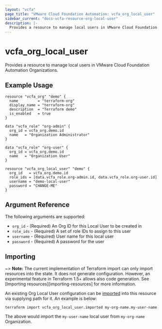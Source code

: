 ```yaml
---
layout: "vcfa"
page_title: "VMware Cloud Foundation Automation: vcfa_org_local_user"
sidebar_current: "docs-vcfa-resource-org-local-user"
description: |-
  Provides a resource to manage local users in VMware Cloud Foundation Automation Organizations.
---
```


# vcfa\_org\_local\_user

Provides a resource to manage local users in VMware Cloud Foundation Automation Organizations.

## Example Usage

```hcl
resource "vcfa_org" "demo" {
  name         = "terraform-org"
  display_name = "terraform-org"
  description  = "Terraform demo"
  is_enabled   = true
}

data "vcfa_role" "org-admin" {
  org_id = vcfa_org.demo.id
  name   = "Organization Administrator"
}

data "vcfa_role" "org-user" {
  org_id = vcfa_org.demo.id
  name   = "Organization User"
}

resource "vcfa_org_local_user" "demo" {
  org_id   = vcfa_org.demo.id
  role_ids = [data.vcfa_role.org-admin.id, data.vcfa_role.org-user.id]
  username = "demo-local-user"
  password = "CHANGE-ME"
}
```

## Argument Reference

The following arguments are supported:

- `org_id` - (Required) An Org ID for this Local User to be created in 
- `role_ids` - (Required) A set of role IDs to assign to this user
- `username` - (Required) User name for this local user
- `password` - (Required) A password for the user

## Importing

~> **Note:** The current implementation of Terraform import can only import resources into the
state. It does not generate configuration. However, an experimental feature in Terraform 1.5+ allows
also code generation. See [Importing resources][importing-resources] for more information.

An existing Org Local User configuration can be [imported][docs-import] into this resource via
supplying path for it. An example is below:

[docs-import]: https://www.terraform.io/docs/import/

```
terraform import vcfa_org_local_user.imported my-org-name.my-user-name
```

The above would import the `my-user-name` local user from  `my-org-name` Organization.
